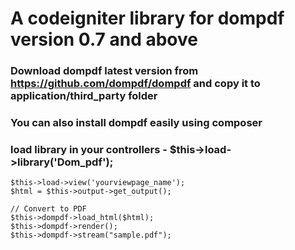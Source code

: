 # A codeigniter library for dompdf version 0.7 and above
### Download dompdf latest version from https://github.com/dompdf/dompdf and copy it to application/third_party folder
### You can also install dompdf easily using composer
### load library in your controllers - $this->load->library('Dom_pdf');

    $this->load->view('yourviewpage_name');
    $html = $this->output->get_output();

    // Convert to PDF
    $this->dompdf->load_html($html);        
    $this->dompdf->render();
    $this->dompdf->stream("sample.pdf");

